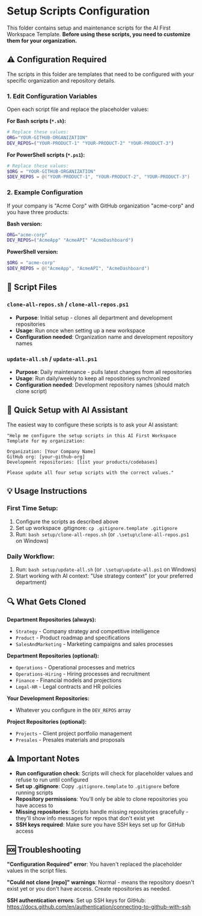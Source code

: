 # Setup Scripts Configuration

This folder contains setup and maintenance scripts for the AI First Workspace Template. **Before using these scripts, you need to customize them for your organization.**

## ⚠️ Configuration Required

The scripts in this folder are templates that need to be configured with your specific organization and repository details.

### 1. Edit Configuration Variables

Open each script file and replace the placeholder values:

**For Bash scripts (`*.sh`):**
```bash
# Replace these values:
ORG="YOUR-GITHUB-ORGANIZATION"
DEV_REPOS=("YOUR-PRODUCT-1" "YOUR-PRODUCT-2" "YOUR-PRODUCT-3")
```

**For PowerShell scripts (`*.ps1`):**
```powershell
# Replace these values:
$ORG = "YOUR-GITHUB-ORGANIZATION"
$DEV_REPOS = @("YOUR-PRODUCT-1", "YOUR-PRODUCT-2", "YOUR-PRODUCT-3")
```

### 2. Example Configuration

If your company is "Acme Corp" with GitHub organization "acme-corp" and you have three products:

**Bash version:**
```bash
ORG="acme-corp"
DEV_REPOS=("AcmeApp" "AcmeAPI" "AcmeDashboard")
```

**PowerShell version:**
```powershell
$ORG = "acme-corp"
$DEV_REPOS = @("AcmeApp", "AcmeAPI", "AcmeDashboard")
```

## 📁 Script Files

### `clone-all-repos.sh` / `clone-all-repos.ps1`
- **Purpose**: Initial setup - clones all department and development repositories
- **Usage**: Run once when setting up a new workspace
- **Configuration needed**: Organization name and development repository names

### `update-all.sh` / `update-all.ps1`
- **Purpose**: Daily maintenance - pulls latest changes from all repositories
- **Usage**: Run daily/weekly to keep all repositories synchronized
- **Configuration needed**: Development repository names (should match clone script)

## 🚀 Quick Setup with AI Assistant

The easiest way to configure these scripts is to ask your AI assistant:

```
"Help me configure the setup scripts in this AI First Workspace Template for my organization:

Organization: [Your Company Name]
GitHub org: [your-github-org]
Development repositories: [list your products/codebases]

Please update all four setup scripts with the correct values."
```

## 💡 Usage Instructions

### First Time Setup:
1. Configure the scripts as described above
2. Set up workspace .gitignore: `cp .gitignore.template .gitignore`
3. Run: `bash setup/clone-all-repos.sh` (or `.\setup\clone-all-repos.ps1` on Windows)

### Daily Workflow:
1. Run: `bash setup/update-all.sh` (or `.\setup\update-all.ps1` on Windows)
2. Start working with AI context: "Use strategy context" (or your preferred department)

## 🔍 What Gets Cloned

**Department Repositories (always):**
- `Strategy` - Company strategy and competitive intelligence
- `Product` - Product roadmap and specifications  
- `SalesAndMarketing` - Marketing campaigns and sales processes

**Department Repositories (optional):**
- `Operations` - Operational processes and metrics
- `Operations-Hiring` - Hiring processes and recruitment
- `Finance` - Financial models and projections
- `Legal-HR` - Legal contracts and HR policies

**Your Development Repositories:**
- Whatever you configure in the `DEV_REPOS` array

**Project Repositories (optional):**
- `Projects` - Client project portfolio management
- `Presales` - Presales materials and proposals

## ⚠️ Important Notes

- **Run configuration check**: Scripts will check for placeholder values and refuse to run until configured
- **Set up .gitignore**: Copy `.gitignore.template` to `.gitignore` before running scripts
- **Repository permissions**: You'll only be able to clone repositories you have access to
- **Missing repositories**: Scripts handle missing repositories gracefully - they'll show info messages for repos that don't exist yet
- **SSH keys required**: Make sure you have SSH keys set up for GitHub access

## 🆘 Troubleshooting

**"Configuration Required" error**: You haven't replaced the placeholder values in the script files.

**"Could not clone [repo]" warnings**: Normal - means the repository doesn't exist yet or you don't have access. Create repositories as needed.

**SSH authentication errors**: Set up SSH keys for GitHub: https://docs.github.com/en/authentication/connecting-to-github-with-ssh 